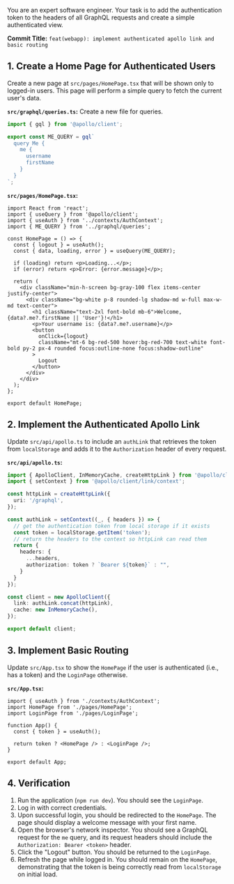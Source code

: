 You are an expert software engineer. Your task is to add the authentication token to the headers of all GraphQL requests and create a simple authenticated view.

**Commit Title:** `feat(webapp): implement authenticated apollo link and basic routing`

## 1. Create a Home Page for Authenticated Users

Create a new page at `src/pages/HomePage.tsx` that will be shown only to logged-in users. This page will perform a simple query to fetch the current user's data.

**`src/graphql/queries.ts`:**
Create a new file for queries.
```ts
import { gql } from '@apollo/client';

export const ME_QUERY = gql`
  query Me {
    me {
      username
      firstName
    }
  }
`;
```

**`src/pages/HomePage.tsx`:**
```tsx
import React from 'react';
import { useQuery } from '@apollo/client';
import { useAuth } from '../contexts/AuthContext';
import { ME_QUERY } from '../graphql/queries';

const HomePage = () => {
  const { logout } = useAuth();
  const { data, loading, error } = useQuery(ME_QUERY);

  if (loading) return <p>Loading...</p>;
  if (error) return <p>Error: {error.message}</p>;

  return (
    <div className="min-h-screen bg-gray-100 flex items-center justify-center">
      <div className="bg-white p-8 rounded-lg shadow-md w-full max-w-md text-center">
        <h1 className="text-2xl font-bold mb-6">Welcome, {data?.me?.firstName || 'User'}!</h1>
        <p>Your username is: {data?.me?.username}</p>
        <button
          onClick={logout}
          className="mt-6 bg-red-500 hover:bg-red-700 text-white font-bold py-2 px-4 rounded focus:outline-none focus:shadow-outline"
        >
          Logout
        </button>
      </div>
    </div>
  );
};

export default HomePage;
```

## 2. Implement the Authenticated Apollo Link

Update `src/api/apollo.ts` to include an `authLink` that retrieves the token from `localStorage` and adds it to the `Authorization` header of every request.

**`src/api/apollo.ts`:**
```ts
import { ApolloClient, InMemoryCache, createHttpLink } from '@apollo/client';
import { setContext } from '@apollo/client/link/context';

const httpLink = createHttpLink({
  uri: '/graphql',
});

const authLink = setContext((_, { headers }) => {
  // get the authentication token from local storage if it exists
  const token = localStorage.getItem('token');
  // return the headers to the context so httpLink can read them
  return {
    headers: {
      ...headers,
      authorization: token ? `Bearer ${token}` : "",
    }
  }
});

const client = new ApolloClient({
  link: authLink.concat(httpLink),
  cache: new InMemoryCache(),
});

export default client;
```

## 3. Implement Basic Routing

Update `src/App.tsx` to show the `HomePage` if the user is authenticated (i.e., has a token) and the `LoginPage` otherwise.

**`src/App.tsx`:**
```tsx
import { useAuth } from './contexts/AuthContext';
import HomePage from './pages/HomePage';
import LoginPage from './pages/LoginPage';

function App() {
  const { token } = useAuth();

  return token ? <HomePage /> : <LoginPage />;
}

export default App;
```

## 4. Verification

1.  Run the application (`npm run dev`). You should see the `LoginPage`.
2.  Log in with correct credentials.
3.  Upon successful login, you should be redirected to the `HomePage`. The page should display a welcome message with your first name.
4.  Open the browser's network inspector. You should see a GraphQL request for the `me` query, and its request headers should include the `Authorization: Bearer <token>` header.
5.  Click the "Logout" button. You should be returned to the `LoginPage`.
6.  Refresh the page while logged in. You should remain on the `HomePage`, demonstrating that the token is being correctly read from `localStorage` on initial load.
